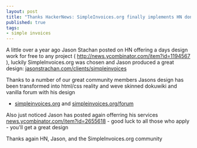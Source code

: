 ```yaml
--- 
layout: post
title: "Thanks HackerNews: SimpleInvoices.org finally implements HN donated design"
published: true
tags: 
- simple invoices
---
```


A little over a year ago Jason Stachan posted on HN offering a days design work for free to any project ( <a href="http://news.ycombinator.com/item?id=1194567">http://news.ycombinator.com/item?id=1194567</a> ), luckily SimpleInvoices.org was chosen and Jason produced a great design: [jasonstrachan.com/clients/simpleinvoices](http://jasonstrachan.com/clients/simpleinvoices)
 
Thanks to a number of our great community members Jasons design has been transformed into html/css reality and weve skinned dokuwiki and vanilla forum with his design

- [simpleinvoices.org](http://simpleinvoices.org) and [simpleinvoices.org/forum](http://simpleinvoices.org/forum)
 
Also just noticed Jason has posted again offerring his services [news.ycombinator.com/item?id=2655618](http://news.ycombinator.com/item?id=2655618) - good luck to all those who apply - you'll get a great design
 
Thanks again HN, Jason, and the SimpleInvoices.org community 
